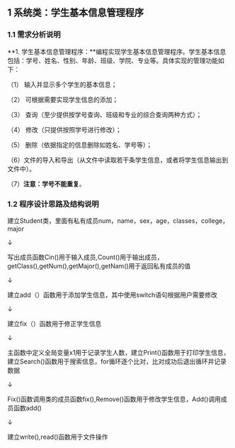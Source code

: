 ## 1 系统类：学生基本信息管理程序

### 1.1 需求分析说明

**1. 学生基本信息管理程序：**编程实现学生基本信息管理程序。学生基本信息包括：学号、姓名、性别、年龄、班级、学院、专业等。具体实现的管理功能如下：

（1） 输入并显示多个学生的基本信息；

（2） 可根据需要实现学生信息的添加；

（3） 查询（至少提供按学号查询、班级和专业的综合查询两种方式）；

（4） 修改（只提供按照学号进行修改）；

（5） 删除（依据指定的信息删除如姓名、学号等）；

（6）文件的导入和导出（从文件中读取若干条学生信息，或者将学生信息输出到文件中）。

（7）**注意：学号不能重复**。

### 1.2 程序设计思路及结构说明

建立Student类，里面有私有成员num，name，sex，age，classes，college，major

↓

写出成员函数Cin()用于输入成员,Count()用于输出成员，getClass(),getNum(),getMajor(),getNam()用于返回私有成员的值

↓

建立add（）函数用于添加学生信息，其中使用switch语句根据用户需要修改

↓

建立fix（）函数用于修正学生信息

↓

主函数中定义全局变量x1用于记录学生人数，建立Print()函数用于打印学生信息，建立Search()函数用于搜索信息，for循环逐个比对，比对成功后退出循环并记录数据

↓

Fix()函数调用类的成员函数fix(),Remove()函数用于修改学生信息，Add()调用成员函数add()

↓

建立write(),read()函数用于文件操作